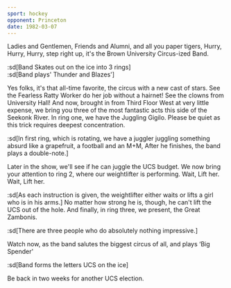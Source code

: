```yaml
---
sport: hockey
opponent: Princeton
date: 1982-03-07
---
```


Ladies and Gentlemen, Friends and Alumni, and all you paper tigers, Hurry, Hurry, Hurry, step right up, it's the Brown University Circus-ized Band.

:sd[Band Skates out on the ice into 3 rings]\
:sd[Band plays' Thunder and Blazes']

Yes folks, it's that all-time favorite, the circus with a new cast of stars. See the Fearless Ratty Worker do her job without a hairnet! See the clowns from University Hall! And now, brought in from Third Floor West at very little expense, we bring you three of the most fantastic acts this side of the Seekonk River. In ring one, we have the Juggling Gigilo. Please be quiet as this trick requires deepest concentration.

:sd[In first ring, which is rotating, we have a juggler juggling something absurd like a grapefruit, a football and an M+M, After he finishes, the band plays a double-note.]

Later in the show, we'll see if he can juggle the UCS budget. We now bring your attention to ring 2, where our weightlifter is performing. Wait, Lift her. Wait, Lift her.

:sd[As each instruction is given, the weightlifter either waits or lifts a girl who is in his arms.] No matter how strong he is, though, he can't lift the UCS out of the hole. And finally, in ring three, we present, the Great Zambonis.

:sd[There are three people who do absolutely nothing impressive.]

Watch now, as the band salutes the biggest circus of all, and plays ‘Big Spender'

:sd[Band forms the letters UCS on the ice]

Be back in two weeks for another UCS election.
